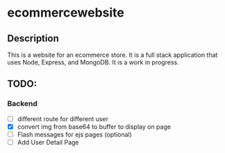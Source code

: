 # ecommercewebsite
## Description
This is a website for an ecommerce store. It is a full stack application that uses Node, Express, and 
MongoDB. It is a work in progress.

## TODO:
### Backend
- [ ] different route for different user
- [x] convert img from base64 to buffer to display on page
- [ ] Flash messages for ejs pages (optional)
- [ ] Add User Detail Page